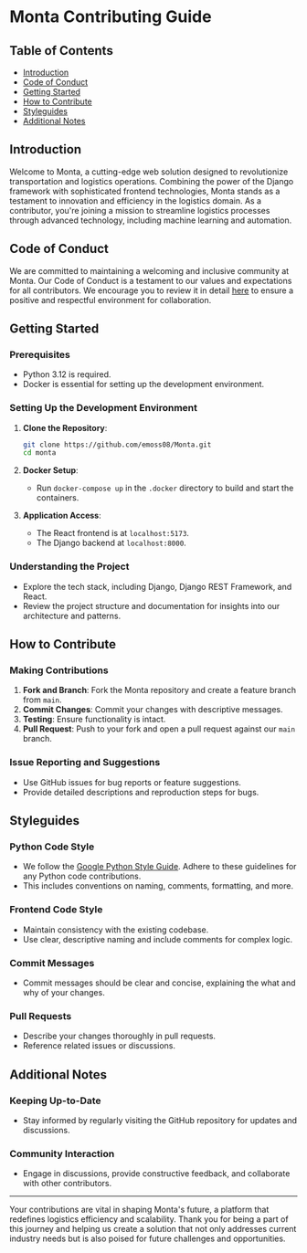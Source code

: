 # Monta Contributing Guide

## Table of Contents

- [Introduction](#introduction)
- [Code of Conduct](#code-of-conduct)
- [Getting Started](#getting-started)
- [How to Contribute](#how-to-contribute)
- [Styleguides](#styleguides)
- [Additional Notes](#additional-notes)

## Introduction

Welcome to Monta, a cutting-edge web solution designed to revolutionize transportation and logistics operations. Combining the power of the Django framework with sophisticated frontend technologies, Monta stands as a testament to innovation and efficiency in the logistics domain. As a contributor, you're joining a mission to streamline logistics processes through advanced technology, including machine learning and automation.

## Code of Conduct

We are committed to maintaining a welcoming and inclusive community at Monta. Our Code of Conduct is a testament to our values and expectations for all contributors. We encourage you to review it in detail [here](https://github.com/emoss08/Monta/blob/main/CODE_OF_CONDUCT.md) to ensure a positive and respectful environment for collaboration.

## Getting Started

### Prerequisites
- Python 3.12 is required.
- Docker is essential for setting up the development environment.

### Setting Up the Development Environment
1. **Clone the Repository**:
   ```bash
   git clone https://github.com/emoss08/Monta.git
   cd monta
   ```

2. **Docker Setup**:
   - Run `docker-compose up` in the `.docker` directory to build and start the containers.

3. **Application Access**:
   - The React frontend is at `localhost:5173`.
   - The Django backend at `localhost:8000`.

### Understanding the Project
- Explore the tech stack, including Django, Django REST Framework, and React.
- Review the project structure and documentation for insights into our architecture and patterns.

## How to Contribute

### Making Contributions
1. **Fork and Branch**: Fork the Monta repository and create a feature branch from `main`.
2. **Commit Changes**: Commit your changes with descriptive messages.
3. **Testing**: Ensure functionality is intact.
4. **Pull Request**: Push to your fork and open a pull request against our `main` branch.

### Issue Reporting and Suggestions
- Use GitHub issues for bug reports or feature suggestions.
- Provide detailed descriptions and reproduction steps for bugs.

## Styleguides

### Python Code Style
- We follow the [Google Python Style Guide](https://google.github.io/styleguide/pyguide.html). Adhere to these guidelines for any Python code contributions.
- This includes conventions on naming, comments, formatting, and more.

### Frontend Code Style
- Maintain consistency with the existing codebase.
- Use clear, descriptive naming and include comments for complex logic.

### Commit Messages
- Commit messages should be clear and concise, explaining the what and why of your changes.

### Pull Requests
- Describe your changes thoroughly in pull requests.
- Reference related issues or discussions.

## Additional Notes

### Keeping Up-to-Date
- Stay informed by regularly visiting the GitHub repository for updates and discussions.

### Community Interaction
- Engage in discussions, provide constructive feedback, and collaborate with other contributors.

---

Your contributions are vital in shaping Monta's future, a platform that redefines logistics efficiency and scalability. Thank you for being a part of this journey and helping us create a solution that not only addresses current industry needs but is also poised for future challenges and opportunities.